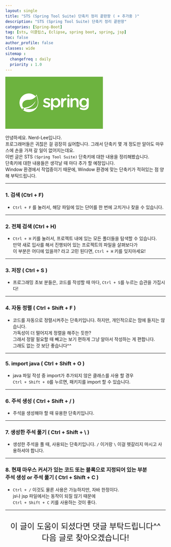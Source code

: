 ```yaml
---
layout: single
title: "STS (Spring Tool Suite) 단축키 정리 끝판왕 ( + 추가중 )"
description: "STS (Spring Tool Suite) 단축키 정리 끝판왕"
categories: [Spring-Boot]
tag: [sts, 이클립스, Eclipse, spring boot, spring, jsp]
toc: false
author_profile: false
classes: wide
sitemap :
  changefreq : daily
  priority : 1.0
---
```


![](/assets/img/etc/javaspring.png)

안녕하세요. Nerd-Lee입니다.<br>
프로그래머들은 귀찮은 걸 굉장히 싫어합니다. 그래서 단축키 몇 개 정도만 알아도 마우스에 손을 가져 갈 일이 없어지는데요.<br>
이번 글은 STS `(Spring Tool Suite)` 단축키에 대한 내용을 정리해봤습니다.<br>
단축키에 대한 내용들은 생각날 때 마다 추가 할 예정입니다.<br>
Window 환경에서 작업중이기 때문에, Window 환경에 맞는 단축키가 적혀있는 점 양해 부탁드립니다.

---

### 1. 검색 (Ctrl + F)
- `Ctrl + F` 를 눌러서, 해당 파일에 있는 단어를 한 번에 고치거나 찾을 수 있습니다.

---

### 2. 전체 검색 (Ctrl + H)
- `Ctrl + H` 키를 눌러서, 프로젝트 내에 있는 모든 폴더들을 탐색할 수 있습니다.<br>
만약 새로 입사를 해서 진행되어 있는 프로젝트의 파일을 살펴보다가<br>
이 부분은 어디에 있을까? 라고 고민 된다면, `Ctrl + H` 키를 잊지마세요!

---

### 3. 저장 ( Ctrl + S )
- 프로그래밍 초보 분들은, 코드를 작성할 때 마다, `Ctrl + S`를 누르는 습관을 가집시다!

---

### 4. 자동 정렬 ( Ctrl + Shift + F )
- 코드를 자동으로 정렬시켜주는 단축키입니다. 하지만, 개인적으로는 맘에 들지는 않습니다.<br>
가독성이 더 떨어지게 정렬을 해주는 듯한?<br>
그래서 정말 필요할 때 빼고는 보기 편하게 그냥 알아서 작성하는 게 편합니다.<br>
그래도 없는 것 보단 좋습니다^^

---

### 5. import java ( Ctrl + Shift + O )
- java 파일 작성 중 import가 추가되지 않은 클래스를 사용 할 경우<br>
`Ctrl + Shift + O`를 누르면, 패키지를 import 할 수 있습니다.

---

### 6. 주석 생성 ( Ctrl + Shift + / )
- 주석을 생성해야 할 때 유용한 단축키입니다.

---

### 7. 생성한 주석 풀기 ( Ctrl + Shift + \ )
- 생성한 주석을 풀 때, 사용되는 단축키입니다. `/` 이거랑 `\` 이걸 헷갈리지 마시고 사용하셔야 합니다.

---

### 8. 현재 마우스 커서가 있는 코드 또는 블록으로 지정되어 있는 부분<br> 주석 생성 or 주석 풀기 ( Ctrl + Shift + C )
- `Ctrl + /` 이것도 물론 사용은 가능하지만, 자바 한정이다.<br>
js나 jsp 파일에서는 동작이 되질 않기 때문에<br>
`Ctrl + Shift + C` 키를 사용하는 것이 좋다.

---

<br>

<div style="font-size:25px; text-align:center">
이 글이 도움이 되셨다면 댓글 부탁드립니다^^<br>
다음 글로 찾아오겠습니다!

</div>
